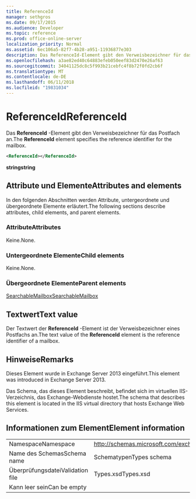 ```yaml
---
title: ReferenceId
manager: sethgros
ms.date: 09/17/2015
ms.audience: Developer
ms.topic: reference
ms.prod: office-online-server
localization_priority: Normal
ms.assetid: 6ec106a5-82f7-4b28-a951-11936877e303
description: Das ReferenceId-Element gibt den Verweisbezeichner für das Postfach an.
ms.openlocfilehash: a3ae82ed40c64883efeb050eef83d2470e26af63
ms.sourcegitcommit: 34041125dc8c5f993b21cebfc4f8b72f0fd2cb6f
ms.translationtype: MT
ms.contentlocale: de-DE
ms.lasthandoff: 06/11/2018
ms.locfileid: "19831034"
---
```

# <a name="referenceid"></a><span data-ttu-id="017c5-103">ReferenceId</span><span class="sxs-lookup"><span data-stu-id="017c5-103">ReferenceId</span></span>

<span data-ttu-id="017c5-104">Das **ReferenceId** -Element gibt den Verweisbezeichner für das Postfach an.</span><span class="sxs-lookup"><span data-stu-id="017c5-104">The **ReferenceId** element specifies the reference identifier for the mailbox.</span></span> 
  
```XML
<ReferenceId></ReferenceId>
```

 <span data-ttu-id="017c5-105">**string**</span><span class="sxs-lookup"><span data-stu-id="017c5-105">**string**</span></span>
## <a name="attributes-and-elements"></a><span data-ttu-id="017c5-106">Attribute und Elemente</span><span class="sxs-lookup"><span data-stu-id="017c5-106">Attributes and elements</span></span>

<span data-ttu-id="017c5-107">In den folgenden Abschnitten werden Attribute, untergeordnete und übergeordnete Elemente erläutert.</span><span class="sxs-lookup"><span data-stu-id="017c5-107">The following sections describe attributes, child elements, and parent elements.</span></span>
  
### <a name="attributes"></a><span data-ttu-id="017c5-108">Attribute</span><span class="sxs-lookup"><span data-stu-id="017c5-108">Attributes</span></span>

<span data-ttu-id="017c5-109">Keine.</span><span class="sxs-lookup"><span data-stu-id="017c5-109">None.</span></span>
  
### <a name="child-elements"></a><span data-ttu-id="017c5-110">Untergeordnete Elemente</span><span class="sxs-lookup"><span data-stu-id="017c5-110">Child elements</span></span>

<span data-ttu-id="017c5-111">Keine.</span><span class="sxs-lookup"><span data-stu-id="017c5-111">None.</span></span>
  
### <a name="parent-elements"></a><span data-ttu-id="017c5-112">Übergeordnete Elemente</span><span class="sxs-lookup"><span data-stu-id="017c5-112">Parent elements</span></span>

[<span data-ttu-id="017c5-113">SearchableMailbox</span><span class="sxs-lookup"><span data-stu-id="017c5-113">SearchableMailbox</span></span>](searchablemailbox.md)
  
## <a name="text-value"></a><span data-ttu-id="017c5-114">Textwert</span><span class="sxs-lookup"><span data-stu-id="017c5-114">Text value</span></span>

<span data-ttu-id="017c5-115">Der Textwert der **ReferenceId** -Element ist der Verweisbezeichner eines Postfachs an.</span><span class="sxs-lookup"><span data-stu-id="017c5-115">The text value of the **ReferenceId** element is the reference identifier of a mailbox.</span></span> 
  
## <a name="remarks"></a><span data-ttu-id="017c5-116">Hinweise</span><span class="sxs-lookup"><span data-stu-id="017c5-116">Remarks</span></span>

<span data-ttu-id="017c5-117">Dieses Element wurde in Exchange Server 2013 eingeführt.</span><span class="sxs-lookup"><span data-stu-id="017c5-117">This element was introduced in Exchange Server 2013.</span></span>
  
<span data-ttu-id="017c5-118">Das Schema, das dieses Element beschreibt, befindet sich im virtuellen IIS-Verzeichnis, das Exchange-Webdienste hostet.</span><span class="sxs-lookup"><span data-stu-id="017c5-118">The schema that describes this element is located in the IIS virtual directory that hosts Exchange Web Services.</span></span>
  
## <a name="element-information"></a><span data-ttu-id="017c5-119">Informationen zum Element</span><span class="sxs-lookup"><span data-stu-id="017c5-119">Element information</span></span>

|||
|:-----|:-----|
|<span data-ttu-id="017c5-120">Namespace</span><span class="sxs-lookup"><span data-stu-id="017c5-120">Namespace</span></span>  <br/> |http://schemas.microsoft.com/exchange/services/2006/types  <br/> |
|<span data-ttu-id="017c5-121">Name des Schemas</span><span class="sxs-lookup"><span data-stu-id="017c5-121">Schema name</span></span>  <br/> |<span data-ttu-id="017c5-122">Schematypen</span><span class="sxs-lookup"><span data-stu-id="017c5-122">Types schema</span></span>  <br/> |
|<span data-ttu-id="017c5-123">Überprüfungsdatei</span><span class="sxs-lookup"><span data-stu-id="017c5-123">Validation file</span></span>  <br/> |<span data-ttu-id="017c5-124">Types.xsd</span><span class="sxs-lookup"><span data-stu-id="017c5-124">Types.xsd</span></span>  <br/> |
|<span data-ttu-id="017c5-125">Kann leer sein</span><span class="sxs-lookup"><span data-stu-id="017c5-125">Can be empty</span></span>  <br/> ||
   

